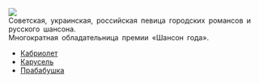 ![](/songs/уфх/Успенская%20Любовь/uspenskaya_ljubov.jpg)  
Советская, украинская, российская певица городских романсов и русского шансона.  
Многократная обладательница премии «Шансон года».

* [Кабриолет](/songs/уфх/Успенская%20Любовь/Кабриолет)
* [Карусель](/songs/уфх/Успенская%20Любовь/Карусель)
* [Прабабушка](/songs/уфх/Успенская%20Любовь/Прабабушка)